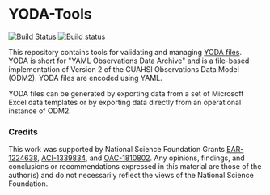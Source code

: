 YODA-Tools
==========

[![Build Status](https://travis-ci.org/ODM2/YODA-Tools.svg?branch=master)](https://travis-ci.org/ODM2/YODA-Tools) [![Build status](https://ci.appveyor.com/api/projects/status/d7b4wepbl12smtbr?svg=true)](https://ci.appveyor.com/project/odm2bot/yoda-tools)


This repository contains tools for validating and managing
[YODA files](https://github.com/ODM2/YODA-File).
YODA is short for "YAML Observations Data Archive" and is a file-based implementation of Version 2 of the CUAHSI Observations Data Model (ODM2).
YODA files are encoded using YAML.

YODA files can be generated by exporting data from a set of Microsoft Excel data templates or by exporting data directly from an operational instance of ODM2. 


### Credits

This work was supported by National Science Foundation Grants
[EAR-1224638](http://www.nsf.gov/awardsearch/showAward?AWD_ID=1224638),
[ACI-1339834](http://www.nsf.gov/awardsearch/showAward?AWD_ID=1339834), and
[OAC-1810802](https://www.nsf.gov/awardsearch/showAward?AWD_ID=1810802).
Any opinions, findings,
and conclusions or recommendations expressed in this material are those of the author(s) and do not necessarily reflect the views of the National Science Foundation.
